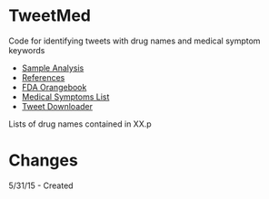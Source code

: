 TweetMed
========

Code for identifying tweets with drug names and medical symptom keywords

- [Sample Analysis](http://nbviewer.ipython.org/github/williamsdoug/Notebooks/blob/master/TweetMed/AnalyzeMedTweets.ipynb)
- [References](http://nbviewer.ipython.org/github/williamsdoug/Notebooks/blob/master/TweetMed/_README.ipynb)
- [FDA Orangebook](http://nbviewer.ipython.org/github/williamsdoug/Notebooks/blob/master/TweetMed/OrangeBook.ipynb)
- [Medical Symptoms List](http://nbviewer.ipython.org/github/williamsdoug/Notebooks/blob/master/TweetMed/SymptomsList.ipynb)
- [Tweet Downloader](http://nbviewer.ipython.org/github/williamsdoug/Notebooks/blob/master/TweetMed/TweetDownload-Generic.ipynb)

Lists of drug names contained in XX.p


Changes
=======

5/31/15 - Created